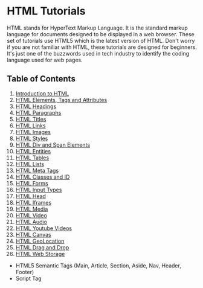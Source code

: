 # HTML Tutorials


HTML stands for HyperText Markup Language. It is the standard markup language for documents designed to be displayed in a web browser. 
These set of tutorials use HTML5 which is the latest version of HTML. Don't worry if you are not familiar with HTML, these tutorials are designed for beginners.
It's just one of the buzzwords used in tech industry to identify the coding language used for web pages.

## Table of Contents

1. [Introduction to HTML](introduction/index.md)
2. [HTML Elements, Tags and Attributes](elements-tags-attributes/index.md)
3. [HTML Headings](headings/index.md)
4. [HTML Paragraphs](paragraphs/index.md)
5. [HTML Titles](titles/index.md)
6. [HTML Links](links/index.md)
7. [HTML Images](images/index.md)
8. [HTML Styles](styles/index.md)
9. [HTML Div and Span Elements](div-and-span/index.md)
10. [HTML Entities](entities/index.md)
11. [HTML Tables](tables/index.md)
12. [HTML Lists](lists/index.md)
13. [HTML Meta Tags](meta-tags/index.md)
14. [HTML Classes and ID](classes-and-id/index.md)
15. [HTML Forms](forms/index.md)
16. [HTML Input Types](input-types/index.md)
17. [HTML Head](head/index.md)
18. [HTML Iframes](iframes/index.md)
19. [HTML Media](media/index.md)
20. [HTML Video](video/index.md)
21. [HTML Audio](audio/index.md)
22. [HTML Youtube Videos](youtube-videos/index.md)
23. [HTML Canvas](canvas/index.md)
24. [HTML GeoLocation](geolocation/index.md)
25. [HTML Drag and Drop](drag-and-drop/index.md)                
26. [HTML Web Storage](web-storage/index.md)

- HTML5 Semantic Tags (Main, Article, Section, Aside, Nav, Header, Footer)
- Script Tag